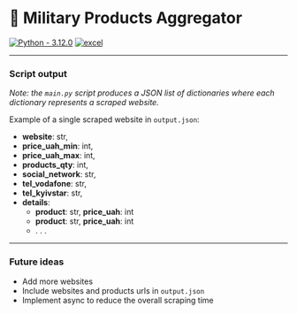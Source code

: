 # 🛒 Military Products Aggregator
[![Python - 3.12.0](https://img.shields.io/badge/Python-3.12.0-f4d159)](https://www.python.org/downloads/release/python-3120/)
[![excel](https://img.shields.io/badge/excel-buy_mil_equipment-1D6F42)](data/buy_mil_equipment.xlsx)

***

### Script output

_Note: the `main.py` script produces a JSON list of dictionaries where each dictionary represents a scraped website._

Example of a single scraped website in `output.json`:
- __website__: str,
- __price_uah_min__: int,
- __price_uah_max__: int,
- __products_qty__: int,
- __social_network__: str,
- __tel_vodafone__: str,
- __tel_kyivstar__: str,
- __details__:
  - __product__: str, __price_uah__: int
  - __product__: str, __price_uah__: int
  - . . .

***

### Future ideas
- Add more websites
- Include websites and products urls in `output.json`
- Implement async to reduce the overall scraping time

